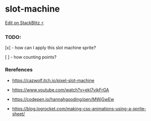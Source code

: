# slot-machine

[Edit on StackBlitz ⚡️](https://stackblitz.com/edit/typescript-znxm7s)

### TODO:

[x] - how can I apply this slot machine sprite?

[ ] - how counting points?

### Rerefences

- https://cazwolf.itch.io/pixel-slot-machine

- https://www.youtube.com/watch?v=ekI7vjkFrGA

- https://codepen.io/hannahgooding/pen/MWjGwEw

- https://blog.logrocket.com/making-css-animations-using-a-sprite-sheet/
